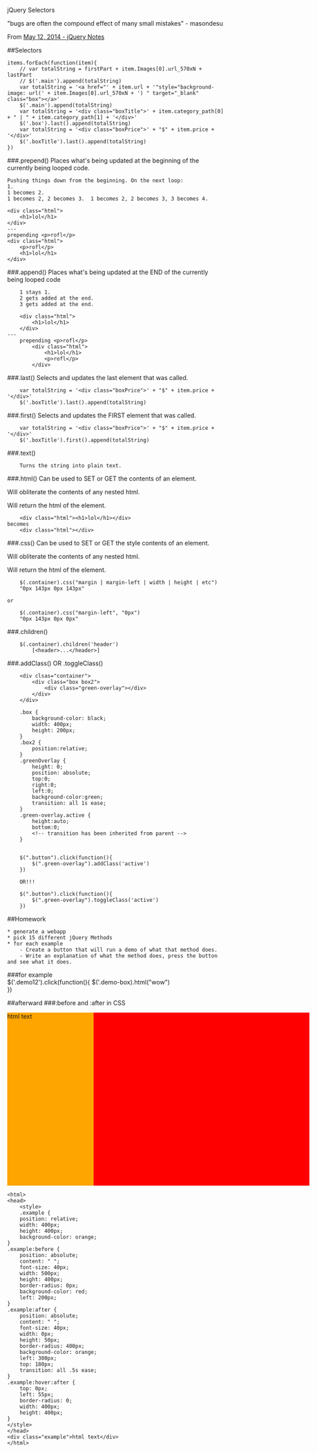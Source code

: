 jQuery Selectors

"bugs are often the compound effect of many small mistakes" - masondesu

From [May 12, 2014 - jQuery Notes](2014/May/12-jQuery-Notes.md)

##Selectors

	items.forEach(function(item){
    	// var totalString = firstPart + item.Images[0].url_570xN + lastPart
    	// $('.main').append(totalString)
    	var totalString = '<a href="' + item.url + '"style="background-image: url(' + item.Images[0].url_570xN + ') " target="_blank" class="box"></a>'
    	$('.main').append(totalString)
		var totalString = '<div class="boxTitle">' + item.category_path[0] + " | " + item.category_path[1] + '</div>'
    	$('.box').last().append(totalString)
    	var totalString = '<div class="boxPrice">' + "$" + item.price + '</div>'
    	$('.boxTitle').last().append(totalString)
	})

###.prepend()
Places what's being updated at the beginning of the currently being looped code.

	Pushing things down from the beginning. On the next loop:
	1.  
	1 becomes 2. 
	1 becomes 2, 2 becomes 3.  1 becomes 2, 2 becomes 3, 3 becomes 4.

	<div class="html">
		<h1>lol</h1>
	</div>
	---
	prepending <p>rofl</p>
	<div class="html">
		<p>rofl</p>
		<h1>lol</h1>
	</div>


###.append()
Places what's being updated at the END of the currently being looped code

		1 stays 1.
		2 gets added at the end.
		3 gets added at the end.
	
		<div class="html">
			<h1>lol</h1>
		</div>
	---
		prepending <p>rofl</p>
			<div class="html">
				<h1>lol</h1>
				<p>rofl</p>
			</div>


###.last()
Selects and updates the last element that was called.
	
	    var totalString = '<div class="boxPrice">' + "$" + item.price + '</div>'
    	$('.boxTitle').last().append(totalString)
    	
###.first()
Selects and updates the FIRST element that was called.

	    var totalString = '<div class="boxPrice">' + "$" + item.price + '</div>'
    	$('.boxTitle').first().append(totalString)


###.text()

		Turns the string into plain text.
	
###.html()
Can be used to SET or GET the contents of an element.

Will obliterate the contents of any nested html.

Will return the html of the element.

		<div class="html"><h1>lol</h1></div>
	becomes
		<div class="html"></div>

###.css()
Can be used to SET or GET the style contents of an element.

Will obliterate the contents of any nested html.

Will return the html of the element.

		$(.container).css("margin | margin-left | width | height | etc")
		"0px 143px 0px 143px"

	or

		$(.container).css("margin-left", "0px")
		"0px 143px 0px 0px"


###.children()

		$(.container).children('header')
			[<header>...</header>]
			
###.addClass() OR .toggleClass()
		
		<div clsas="container">
			<div class="box box2">
				<div class="green-overlay"></div>
			</div>
		</div>
		
		.box {
			background-color: black;
			width: 400px;
			height: 200px;
		}
		.box2 {
			position:relative;
		}
		.greenOverlay {
			height: 0;
			position: absolute;
			top:0;
			right:0;
			left:0;
			background-color:green;
			transition: all 1s ease;
		}
		.green-overlay.active {
			height:auto;
			bottom:0;
			<!-- transition has been inherited from parent -->
		}
		
		
		$(".button").click(function(){
			$(".green-overlay").addClass('active')
		})
		
		OR!!!
		
		$(".button").click(function(){
			$(".green-overlay").toggleClass('active')
		})
			
##Homework

	* generate a webapp
	* pick 15 different jQuery Methods
	* for each example
		- Create a button that will run a demo of what that method does.
		- Write an explanation of what the method does, press the button and see what it does.
		
###for example			
		$('.demo12').click(function(){
			$('.demo-box).html("wow")		
		})


##afterward
###:before and :after in CSS


<html>
<head>
		<style>
		.example {
		position: relative;
		width: 400px;
		height: 400px;
		background-color: orange;
	}
	.example:before {
		position: absolute;
		content: " ";
		font-size: 40px;
		width: 500px;
		height: 400px;
		border-radius: 0px;
		background-color: red;
		left: 200px;
	}
	.example:after {
		position: absolute;
		content: " ";
		font-size: 40px;
		width: 0px;
		height: 50px;
		border-radius: 300px;
		background-color: orange;
		left: 300px;
		top: 180px;
		transition: all .5s ease;
	}
	.example:hover:after {
		top: 0px;
		left: 55px;
		border-radius: 10px;
		width: 400px;
		height: 400px;
	}
		</style>
</head>
		<div class="example">html text</div>
</html>


	<html>
	<head>
		<style>
		.example {
		position: relative;
		width: 400px;
		height: 400px;
		background-color: orange;
	}
	.example:before {
		position: absolute;
		content: " ";
		font-size: 40px;
		width: 500px;
		height: 400px;
		border-radius: 0px;
		background-color: red;
		left: 200px;
	}
	.example:after {
		position: absolute;
		content: " ";
		font-size: 40px;
		width: 0px;
		height: 50px;
		border-radius: 400px;
		background-color: orange;
		left: 300px;
		top: 180px;
		transition: all .5s ease;
	}
	.example:hover:after {
		top: 0px;
		left: 55px;
		border-radius: 0;
		width: 400px;
		height: 400px;
	}
	</style>
	</head>
	<div class="example">html text</div>
	</html>


 
	
	
	
	
	
	
	
	
	
	
	
	
	
	
	
	
	



